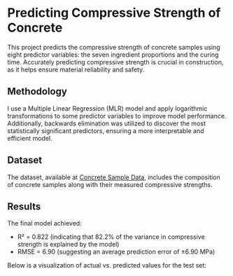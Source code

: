 # Predicting Compressive Strength of Concrete

This project predicts the compressive strength of concrete samples using eight predictor variables: the seven ingredient proportions and the curing time. Accurately predicting compressive strength is crucial in construction, as it helps ensure material reliability and safety.

## Methodology
I use a Multiple Linear Regression (MLR) model and apply logarithmic transformations to some predictor variables to improve model performance. Additionally, backwards elimination was utilized to discover the most statistically significant predictors, ensuring a more interpretable and efficient model.

## Dataset
The dataset, available at [Concrete Sample Data](https://raw.githubusercontent.com/jholland5/COMP4299/main/Concrete_Data.csv), includes the composition of concrete samples along with their measured compressive strengths.

## Results
The final model achieved:
- R² = 0.822 (indicating that 82.2% of the variance in compressive strength is explained by the model)
- RMSE = 6.90 (suggesting an average prediction error of $\pm6.90$ MPa)

Below is a visualization of actual vs. predicted values for the test set:


